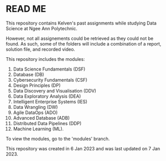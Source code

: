 # READ ME

This repository contains Kelven's past assignments while studying Data Science at Ngee Ann Polytechnic.

However, not all assignements could be retrieved as they could not be found. As such, some of the folders will include a combination of a report, solution file, and recorded video.

This repository includes the modules: 
1. Data Science Fundamentals (DSF)
2. Database (DB)
3. Cybersecurity Fundamentals (CSF)
4. Design Principles (DP)
5. Data Discovery and Visualisation (DDV)
6. Data Exploratory Analysis (DEA)
7. Intelligent Enterprise Systems (IES)
8. Data Wrangling (DW)
9. Agile DataOps (ADO)
10. Advanced Database (ADB)
11. Distributed Data Pipelines (DDP)
12. Machine Learning (ML).

To view the modules, go to the 'modules' branch.

This repository was created in 6 Jan 2023 and was last updated on 7 Jan 2023.
